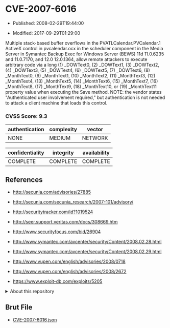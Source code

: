 # CVE-2007-6016

- Published: 2008-02-29T19:44:00

- Modified: 2017-09-29T01:29:00

Multiple stack-based buffer overflows in the PVATLCalendar.PVCalendar.1 ActiveX control in pvcalendar.ocx in the scheduler component in the Media Server in Symantec Backup Exec for Windows Server (BEWS) 11d 11.0.6235 and 11.0.7170, and 12.0 12.0.1364, allow remote attackers to execute arbitrary code via a long (1) _DOWText0, (2) _DOWText1, (3) _DOWText2, (4) _DOWText3, (5) _DOWText4, (6) _DOWText5, (7) _DOWText6, (8) _MonthText0, (9) _MonthText1, (10) _MonthText2, (11) _MonthText3, (12) _MonthText4, (13) _MonthText5, (14) _MonthText6, (15) _MonthText7, (16) _MonthText8, (17) _MonthText9, (18) _MonthText10, or (19) _MonthText11 property value when executing the Save method. NOTE: the vendor states "Authenticated user involvement required," but authentication is not needed to attack a client machine that loads this control.

### CVSS Score: **9.3**

| authentication | complexity | vector |
| --- | --- | --- |
| NONE | MEDIUM | NETWORK |

| confidentiality | integrity | availability |
| --- | --- | --- |
| COMPLETE | COMPLETE | COMPLETE |

## References

* http://secunia.com/advisories/27885

* http://secunia.com/secunia_research/2007-101/advisory/

* http://securitytracker.com/id?1019524

* http://seer.support.veritas.com/docs/308669.htm

* http://www.securityfocus.com/bid/26904

* http://www.symantec.com/avcenter/security/Content/2008.02.28.html

* http://www.symantec.com/avcenter/security/Content/2008.02.29.html

* http://www.vupen.com/english/advisories/2008/0718

* http://www.vupen.com/english/advisories/2008/2672

* https://www.exploit-db.com/exploits/5205

<details>
<summary>About this repository</summary> 

  This repository is part of the project [Live Hack CVE](https://github.com/Live-Hack-CVE). Main website can be found [www.live-hack.org](https://www.live-hack.org) 
  
  Made by [Sn0wAlice](https://github.com/Sn0wAlice) for the people that care about security and need to have a feed of the latest CVEs. Hope you enjoy it, don't forget to star the repo and follow me on [Twitter](https://twitter.com/Sn0wAlice) and [Github](https://github.com/Sn0wAlice). And that is my [personnal website](https://www.alice-snow.me/)

  - [Home Page](https://github.com/Live-Hack-CVE)
  - [Framework](https://github.com/Live-Hack-CVE/cve-framework)
  - [CVE database](https://github.com/Live-Hack-CVE/full_database)
  - [Changelog](https://github.com/Live-Hack-CVE/Changelog)
</details>

## Brut File

* [CVE-2007-6016.json](https://raw.githubusercontent.com/Live-Hack-CVE/full_database/main/cves/2007/CVE-2007-6016.json)

